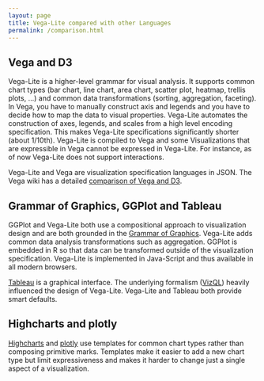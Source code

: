 ```yaml
---
layout: page
title: Vega-Lite compared with other Languages
permalink: /comparison.html
---
```


## Vega and D3

Vega-Lite is a higher-level grammar for visual analysis. It supports common chart types (bar chart, line chart, area chart, scatter plot, heatmap, trellis plots, ...) and common data transformations (sorting, aggregation, faceting). In Vega, you have to manually construct axis and legends and you have to decide how to map the data to visual properties. Vega-Lite automates the construction of axes, legends, and scales from a high level encoding specification. This makes Vega-Lite specifications significantly shorter (about 1/10th). Vega-Lite is compiled to Vega and some Visualizations that are expressible in Vega cannot be expressed in Vega-Lite. For instance, as of now Vega-Lite does not support interactions.

Vega-Lite and Vega are visualization specification languages in JSON. The Vega wiki has a detailed [comparison of Vega and D3](https://github.com/vega/vega/wiki/Vega-and-D3).


## Grammar of Graphics, GGPlot and Tableau

GGPlot and Vega-Lite both use a compositional approach to visualization design and are both grounded in the [Grammar of Graphics](http://www.amazon.com/The-Grammar-Graphics-Statistics-Computing/dp/0387245448).  Vega-Lite adds common data analysis transformations such as aggregation. GGPlot is embedded in R so that data can be transformed outside of the visualization specification. Vega-Lite is implemented in Java-Script and thus available in all modern browsers.

[Tableau](https://www.tableau.com/) is a graphical interface. The underlying formalism ([VizQL](https://www.tableau.com/products/technology)) heavily influenced the design of Vega-Lite. Vega-Lite and Tableau both provide smart defaults.


## Highcharts and plotly

[Highcharts](http://www.highcharts.com/) and [plotly](https://plot.ly/) use templates for common chart types rather than composing primitive marks. Templates make it easier to add a new chart type but limit expressiveness and makes it harder to change just a single aspect of a visualization.
